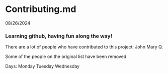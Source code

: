 # Contributing.md

08/26/2024
### Learning github, having fun along the way!


There are a lot of people who have contributed to this project:
John
Mary Q.

Some of the people on the original list have been removed.  


Days:
Monday
Tuesday
Wednesday


